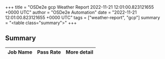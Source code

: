 +++
title = "OSDe2e gcp Weather Report 2022-11-21 12:01:00.823121655 +0000 UTC"
author = "OSDe2e Automation"
date = "2022-11-21 12:01:00.823121655 +0000 UTC"
tags = ["weather-report", "gcp"]
summary = "<table class=\"summary\"></table>"
+++
## Summary

| Job Name | Pass Rate | More detail |
|----------|-----------|-------------|




